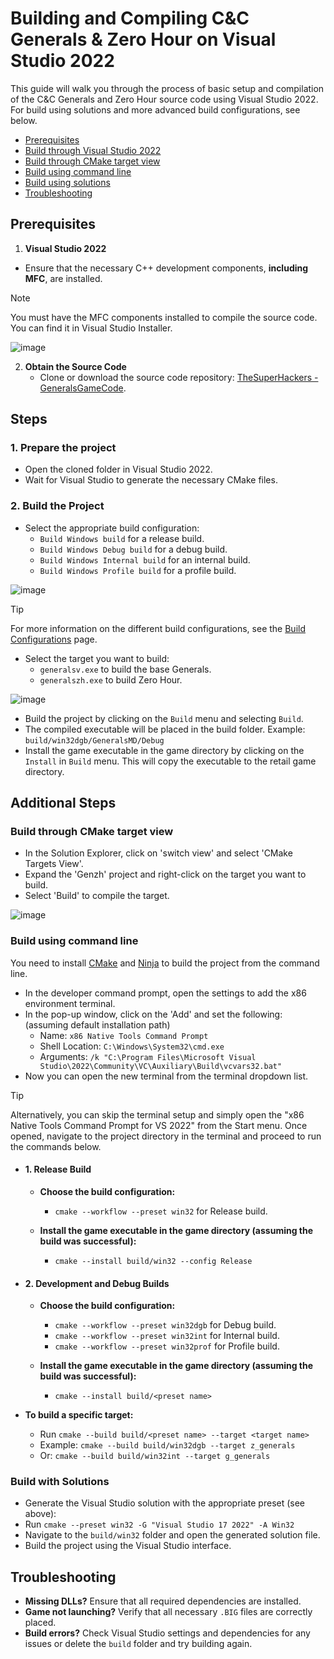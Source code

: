 # Building and Compiling C&C Generals & Zero Hour on Visual Studio 2022

This guide will walk you through the process of basic setup and compilation of the C&C Generals and Zero Hour source
code using Visual Studio 2022.
For build using solutions and more advanced build configurations, see below.

- [Prerequisites](#prerequisites)
- [Build through Visual Studio 2022](#1-prepare-the-project)
- [Build through CMake target view](#build-through-cmake-target-view)
- [Build using command line](#build-using-command-line)
- [Build using solutions](#build-with-solutions)
- [Troubleshooting](#troubleshooting)

## Prerequisites

1. **Visual Studio 2022**

- Ensure that the necessary C++ development components, **including MFC**, are installed.

>[!NOTE]
> You must have the MFC components installed to compile the source code. You can find it in Visual Studio Installer.
>
> ![image](https://github.com/user-attachments/assets/cdabd4d9-f291-4833-8a63-704654a43780)

<!-- markdownlint-disable-next-line -->
2. **Obtain the Source Code**
    - Clone or download the source code
      repository: [TheSuperHackers - GeneralsGameCode](https://github.com/TheSuperHackers/GeneralsGameCode.git).

## Steps

### 1. Prepare the project

- Open the cloned folder in Visual Studio 2022.
- Wait for Visual Studio to generate the necessary CMake files.

### 2. Build the Project

- Select the appropriate build configuration:
  - `Build Windows build` for a release build.
  - `Build Windows Debug build` for a debug build.
  - `Build Windows Internal build` for an internal build.
  - `Build Windows Profile build` for a profile build.

![image](https://github.com/user-attachments/assets/2bc0aa26-3342-4aac-ae5b-6cf91db21214)

>[!TIP]
> For more information on the different build configurations, see the [Build Configurations](build_configurations.md)
page.

- Select the target you want to build:
  - `generalsv.exe` to build the base Generals.
  - `generalszh.exe` to build Zero Hour.

![image](https://github.com/user-attachments/assets/37d59b79-77fc-4797-bbab-be385dd654da)

- Build the project by clicking on the `Build` menu and selecting `Build`.
- The compiled executable will be placed in the build folder. Example: `build/win32dgb/GeneralsMD/Debug`
- Install the game executable in the game directory by clicking on the `Install` in `Build` menu. This will copy the
  executable to the retail game directory.

## Additional Steps

### Build through CMake target view

- In the Solution Explorer, click on 'switch view' and select 'CMake Targets View'.
- Expand the 'Genzh' project and right-click on the target you want to build.
- Select 'Build' to compile the target.

![image](https://github.com/user-attachments/assets/adb296b6-ae05-4a23-9aa7-2a9c56b9e8e9)

### Build using command line

You need to install [CMake](https://cmake.org/download/) and [Ninja](https://github.com/ninja-build/ninja/releases)
to build the project from the command line.

- In the developer command prompt, open the settings to add the x86 environment terminal.
- In the pop-up window, click on the 'Add' and set the following: (assuming default installation path)
  - Name: `x86 Native Tools Command Prompt`
  - Shell Location: `C:\Windows\System32\cmd.exe`
  - Arguments: `/k "C:\Program Files\Microsoft Visual Studio\2022\Community\VC\Auxiliary\Build\vcvars32.bat"`
- Now you can open the new terminal from the terminal dropdown list.

>[!Tip]
> Alternatively, you can skip the terminal setup and simply open the "x86 Native Tools Command Prompt for
> VS 2022" from the Start menu. Once opened, navigate to the project directory in the terminal and proceed
> to run the commands below.
  
- #### 1. **Release Build**

  - **Choose the build configuration:**
    - `cmake --workflow --preset win32` for Release build.

  - **Install the game executable in the game directory (assuming the build was successful):**
    - `cmake --install build/win32 --config Release`

- #### 2. **Development and Debug Builds**

  - **Choose the build configuration:**
    - `cmake --workflow --preset win32dgb` for Debug build.
    - `cmake --workflow --preset win32int` for Internal build.
    - `cmake --workflow --preset win32prof` for Profile build.

  - **Install the game executable in the game directory (assuming the build was successful):**
    - `cmake --install build/<preset name>`

- **To build a specific target:**
  - Run `cmake --build build/<preset name> --target <target name>`
  - Example: `cmake --build build/win32dgb --target z_generals`
  - Or: `cmake --build build/win32int --target g_generals`

### Build with Solutions

- Generate the Visual Studio solution with the appropriate preset (see above):
- Run `cmake --preset win32 -G "Visual Studio 17 2022" -A Win32`
- Navigate to the `build/win32` folder and open the generated solution file.
- Build the project using the Visual Studio interface.

## Troubleshooting

- **Missing DLLs?** Ensure that all required dependencies are installed.
- **Game not launching?** Verify that all necessary `.BIG` files are correctly placed.
- **Build errors?** Check Visual Studio settings and dependencies for any issues or delete the `build` folder and try
  building again.
